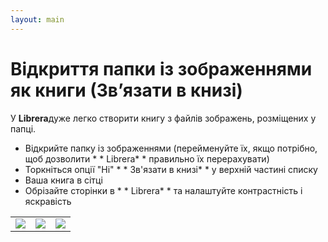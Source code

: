 ```yaml
---
layout: main
---
```


# Відкриття папки із зображеннями як книги (Зв’язати в книзі)
У **Librera**дуже легко створити книгу з файлів зображень, розміщених у папці.

* Відкрийте папку із зображеннями (перейменуйте їх, якщо потрібно, щоб дозволити * * Librera* *  правильно їх перерахувати)
* Торкніться опції &quot;Ні&quot; * * Зв'язати в книзі* *  у верхній частині списку
* Ваша книга в сітці
* Обрізайте сторінки в * * Librera* *  та налаштуйте контрастність і яскравість

||||
|-|-|-|
|![](1.png)|![](2.png)|![](3.png)|

